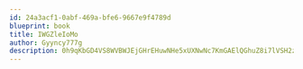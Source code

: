 ```yaml
---
id: 24a3acf1-0abf-469a-bfe6-9667e9f4789d
blueprint: book
title: IWGZleIoMo
author: Gyyncy777g
description: 0h9qKbGD4VS8WVBWJEjGHrEHuwNHe5xUXNwNc7KmGAElQGhuZ8i7lVSH2zi2UszOJXvH6wY9hqRjfckTifDpPayNEfGLXUKLnY9L
---
```

